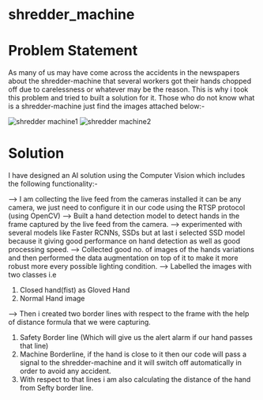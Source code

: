# shredder_machine

# Problem Statement

As many of us may have come across the accidents in the newspapers about the shredder-machine that several workers got their hands chopped off due to carelessness or whatever may be the reason. This is why i took this problem and tried to built a solution for it. Those who do not know what is a shredder-machine just find the images attached below:-

![shredder machine1](https://user-images.githubusercontent.com/53949585/209928577-1744208b-d6d8-4350-ab86-bdf8d6513fc8.jpg) 
![shredder machine2](https://user-images.githubusercontent.com/53949585/209928602-bbc72730-822f-4b5f-b623-2afd4811b01c.jpg)

# Solution
I have designed an AI solution using the Computer Vision which includes the following functionality:-

 --> I am collecting the live feed from the cameras installed it can be any camera, we just need to configure it in our code using the RTSP protocol (using OpenCV)
--> Built a hand detection model to detect hands in the frame captured by the live feed from the camera.
--> experimented with several models like Faster RCNNs, SSDs but at last i selected SSD model because it giving good performance on hand detection as well as good processing speed.
--> Collected good no. of images of the hands variations and then performed the data augmentation on top of it to make it more robust more every possible lighting condition. --> Labelled the images with two classes i.e

1. Closed hand(fist) as Gloved Hand
2. Normal Hand image

--> Then i created two border lines with respect to the frame with the help of distance formula that we were capturing.

1. Safety Border line (Which will give us the alert alarm if our hand passes that line)
2. Machine Borderline, if the hand is close to it then our code will pass a signal to the shredder-machine and it will switch off automatically in order to avoid any accident.
3. With respect to that lines i am also calculating the distance of the hand from Sefty border line.
